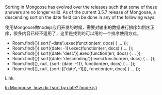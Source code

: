 Sorting in Mongoose has evolved over the releases such that some of these answers are no longer valid. As of the current 3.5.7 release of Mongoose, a descending sort on the date field can be done in any of the following ways:

使用Mongoose做nodejs应用开发的时候，需要对输出的数据进行排序如倒序正序，很多内容已经不适用了，这里是找到的可以用的一个排序使用方式。

- Room.find({}).sort('-date').exec(function(err, docs) { ... });
- Room.find({}).sort({date: -1}).exec(function(err, docs) { ... });
- Room.find({}).sort({date: 'desc'}).exec(function(err, docs) { ... });
- Room.find({}).sort({date: 'descending'}).exec(function(err, docs) { ... });
- Room.find({}, null, {sort: {date: -1}}, function(err, docs) { ... });
- Room.find({}, null, {sort: [['date', -1]]}, function(err, docs) { ... });


Link:
	
[In Mongoose, how do I sort by date? (node.js)](http://stackoverflow.com/questions/5825520/in-mongoose-how-do-i-sort-by-date-node-js)